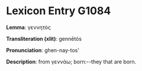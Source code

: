 # Lexicon Entry G1084

**Lemma**: γεννητός

**Transliteration (xlit)**: gennētós

**Pronunciation**: ghen-nay-tos'

**Description**:
from γεννάω; born:--they that are born.

